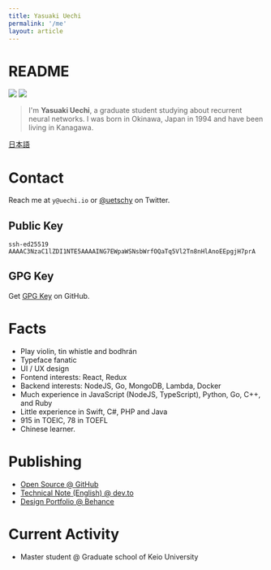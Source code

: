```yaml
---
title: Yasuaki Uechi
permalink: '/me'
layout: article
---
```


<style>
img {
  width: auto !important;
}
</style>

# README

![](https://img.shields.io/badge/born-1994-green.svg)
[![](https://img.shields.io/badge/github-active-green.svg)](https://github.com/uetchy)

> I'm **Yasuaki Uechi**, a graduate student studying about recurrent neural networks. I was born in Okinawa, Japan in 1994 and have been living in Kanagawa.

[日本語](/author-ja)

# Contact

Reach me at `y@uechi.io` or [@uetschy](https://twitter.com/uetschy) on Twitter.

## Public Key

```
ssh-ed25519 AAAAC3NzaC1lZDI1NTE5AAAAING7EWpaWSNsbWrfOQaTq5Vl2Tn8nHlAnoEEpgjH7prA
```

## GPG Key

Get [GPG Key](https://github.com/uetchy.gpg) on GitHub.

# Facts

- Play violin, tin whistle and bodhrán
- Typeface fanatic
- UI / UX design
- Fontend interests: React, Redux
- Backend interests: NodeJS, Go, MongoDB, Lambda, Docker
- Much experience in JavaScript (NodeJS, TypeScript), Python, Go, C++, and Ruby
- Little experience in Swift, C#, PHP and Java
- 915 in TOEIC, 78 in TOEFL
- Chinese learner.

# Publishing

- [Open Source @ GitHub](https://github.com/uetchy)
- [Technical Note (English) @ dev.to](https://dev.to/uetchy)
- [Design Portfolio @ Behance](https://www.behance.net/uechi)

# Current Activity

- Master student @ Graduate school of Keio University
